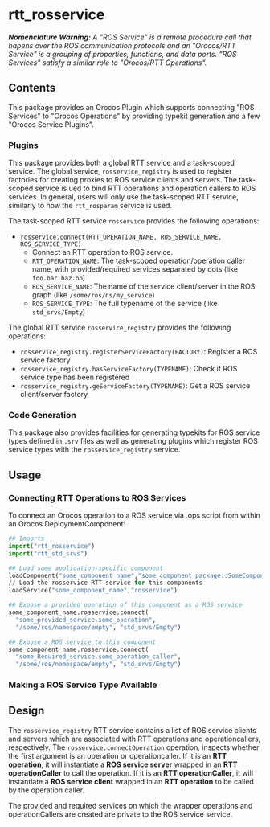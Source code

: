 rtt\_rosservice
===============

***Nomenclature Warning:***  *A "ROS Service" is a remote procedure call
that hapens over the ROS communication protocols and an "Orocos/RTT Service" is
a grouping of properties, functions, and data ports. "ROS Services" satisfy a
similar role to "Orocos/RTT Operations".* 

## Contents 

This package provides an Orocos Plugin which supports connecting "ROS Services"
to "Orocos Operations" by providing typekit generation and a few "Orocos
Service Plugins".

### Plugins

This package provides both a global RTT service and a task-scoped service. The
global service, `rosservice_registry` is used to register factories for
creating proxies to ROS service clients and servers. The task-scoped service is
ued to bind RTT operations and operation callers to ROS services. In general,
users will only use the task-scoped RTT service, similarly to how the
`rtt_rosparam` service is used.

The task-scoped RTT service `rosservice` provides the following operations:
* `rosservice.connect(RTT_OPERATION_NAME, ROS_SERVICE_NAME, ROS_SERVICE_TYPE)`
  * Connect an RTT operation to ROS service.
  * `RTT_OPERATION_NAME`: The task-scoped operation/operation caller name, with provided/required services separated by dots (like `foo.bar.baz.op`)
  * `ROS_SERVICE_NAME`: The name of the service client/server in the ROS graph (like `/some/ros/ns/my_service`)
  * `ROS_SERVICE_TYPE`: The full typename of the service (like `std_srvs/Empty`)

The global RTT service `rosservice_registry` provides the following operations:
* `rosservice_registry.registerServiceFactory(FACTORY)`: Register a ROS service factory
* `rosservice_registry.hasServiceFactory(TYPENAME)`: Check if ROS service type has been registered
* `rosservice_registry.geServiceFactory(TYPENAME)`: Get a ROS service client/server factory

### Code Generation

This package also provides facilities for generating typekits for ROS service
types defined in `.srv` files as well as generating plugins which register ROS
service types with the `rosservice_registry` service.

## Usage

### Connecting RTT Operations to ROS Services

To connect an Orocos operation to a ROS service via .ops script from within an
Orocos DeploymentComponent: 

```python
## Imports
import("rtt_rosservice")
import("rtt_std_srvs")

## Load some application-specific component
loadComponent("some_component_name","some_component_package::SomeComponent")
// Load the rosservice RTT service for this components
loadService("some_component_name","rosservice")

## Expose a provided operation of this component as a ROS service
some_component_name.rosservice.connect(
  "some_provided_service.some_operation",
  "/some/ros/namespace/empty", "std_srvs/Empty")

## Expose a ROS service to this component
some_component_name.rosservice.connect(
  "some_Required_service.some_operation_caller",
  "/some/ros/namespace/empty", "std_srvs/Empty")
```

### Making a ROS Service Type Available



## Design

The `rosservice_registry` RTT service contains a list of ROS service clients
and servers which are associated with RTT operations and operationcallers,
respectively.  The `rosservice.connectOperation` operation, inspects whether
the first argument is an operation or operationcaller. If it is an **RTT
operation**, it will instantiate a **ROS service server** wrapped in an **RTT
operationCaller** to call the operation. If it is an **RTT operationCaller**,
it will instantiate a **ROS service client** wrapped in an **RTT operation** to
be called by the operation caller. 

The provided and required services on which the wrapper operations and
operationCallers are created are private to the ROS service service. 

